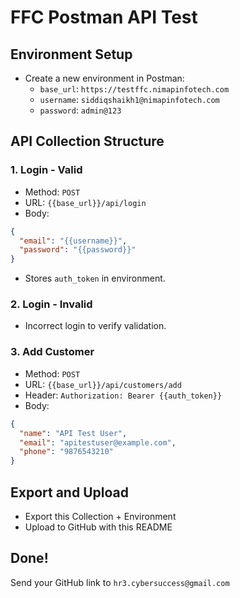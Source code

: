 # FFC Postman API Test

##  Environment Setup
- Create a new environment in Postman:
  - `base_url`: `https://testffc.nimapinfotech.com`
  - `username`: `siddiqshaikh1@nimapinfotech.com`
  - `password`: `admin@123`

##  API Collection Structure
### 1. Login - Valid
- Method: `POST`
- URL: `{{base_url}}/api/login`
- Body:
```json
{
  "email": "{{username}}",
  "password": "{{password}}"
}
```
-  Stores `auth_token` in environment.

### 2. Login - Invalid
- Incorrect login to verify validation.

### 3. Add Customer
- Method: `POST`
- URL: `{{base_url}}/api/customers/add`
- Header: `Authorization: Bearer {{auth_token}}`
- Body:
```json
{
  "name": "API Test User",
  "email": "apitestuser@example.com",
  "phone": "9876543210"
}
```

##  Export and Upload
- Export this Collection + Environment
- Upload to GitHub with this README

##  Done!
Send your GitHub link to `hr3.cybersuccess@gmail.com`
